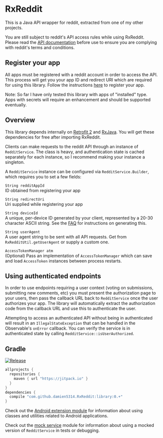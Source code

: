 # RxReddit

This is a Java API wrapper for reddit, extracted from one of my other projects.

You are still subject to reddit's API access rules while using RxReddit. Please read the [API documentation](https://github.com/reddit/reddit/wiki/API) before use to ensure you are complying with reddit's terms and conditions.

## Register your app
All apps must be registered with a reddit account in order to access the API. This process will get you your app ID and redirect URI which are required for using this library. Follow the instructions [here](https://www.reddit.com/prefs/apps) to register your app.

Note: So far I have only tested this library with apps of "installed" type. Apps with secrets will require an enhancement and should be supported eventually.

## Overview
This library depends internally on [Retrofit 2](http://square.github.io/retrofit/) and [RxJava](https://github.com/ReactiveX/RxJava). You will get these dependencies for free after importing RxReddit.

Clients can make requests to the reddit API through an instance of `RedditService`. The class is heavy, and authentication state is cached separately for each instance, so I recommend making your instance a singleton.

A `RedditService` instance can be configured via `RedditService.Builder`, which requires you to set a few fields:

`String redditAppId`  
ID obtained from registering your app

`String redirectUri`  
Uri supplied while registering your app

`String deviceId`  
A unique, per-device ID generated by your client, represented by a 20-30 character ASCII string. See the [FAQ](https://github.com/reddit/reddit/wiki/OAuth2) for instructions on generating this.

`String userAgent`  
A user agent string to be sent with all API requests. Get from `RxRedditUtil.getUserAgent` or supply a custom one.

`AccessTokenManager atm`  
(Optional) Pass an implementation of `AccessTokenManager` which can save and load `AccessToken` instances between process restarts.

## Using authenticated endpoints

In order to use endpoints requiring a user context (voting on submissions, submitting new comments, etc) you must present the authorization page to your users, then pass the callback URL back to `RedditService` once the user authorizes your app. The library will automatically extract the authorization code from the callback URL and use this to authenticate the user.

Attempting to access an authenticated API without being in authenticated will result in an `IllegalStateException` that can be handled in the Observable's `onError` callback. You can verify the service is in authenticated state by calling `RedditService::isUserAuthorized`.

## Gradle

[![Release](https://jitpack.io/v/damien5314/RxReddit.svg)](https://jitpack.io/#damien5314/RxReddit)

```gradle
allprojects {
  repositories {
    maven { url "https://jitpack.io" }
  }
}
dependencies {
  compile "com.github.damien5314.RxReddit:library:0.+"
}
```

Check out the [Android extension module](/android) for information about using classes and utilities related to Android applications.

Check out the [mock service](/mock) module for information about using a mocked version of `RedditService` in tests or debugging.